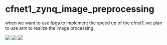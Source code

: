# cfnet1_zynq_image_preprocessing
when we want to use fpga to implement the speed up of the cfnet1, we plan to use arm to realize the image processing 

![](https://github.com/XJTUWYD/cfnet1_zynq_image_preprocessing/tree/master/img/1.png)
![](https://github.com/XJTUWYD/cfnet1_zynq_image_preprocessing/tree/master/img/2.png)
![](https://github.com/XJTUWYD/cfnet1_zynq_image_preprocessing/tree/master/img/3.png)
